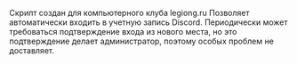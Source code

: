 Скрипт создан для компьютерного клуба legiong.ru
Позволяет автоматически входить в учетную запись Discord.
Периодически может требоваться подтверждение входа из нового места, но это подтверждение делает администратор, поэтому особых проблем не доставляет.

